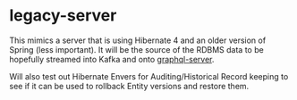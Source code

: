 # legacy-server
This mimics a server that is using Hibernate 4 and an older version of Spring (less important). It will be the source of the RDBMS data to be hopefully streamed into Kafka and onto [graphql-server](https://github.com/ultish/graphql-server).

Will also test out Hibernate Envers for Auditing/Historical Record keeping to see if it can be used to rollback Entity versions and restore them. 
